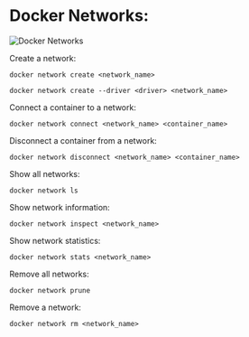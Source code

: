 # Docker Networks:

![Docker Networks](https://github.com/ismail-h-rana/essential_docs/blob/main/docker/network/docker-network.png?raw=true)


Create a network:
```
docker network create <network_name>
```
```
docker network create --driver <driver> <network_name>
```
Connect a container to a network:
```
docker network connect <network_name> <container_name>
```
Disconnect a container from a network:
```
docker network disconnect <network_name> <container_name>
```

Show all networks:
```
docker network ls
```
Show network information:
```
docker network inspect <network_name>
```
Show network statistics:
```
docker network stats <network_name>
```
Remove all networks:
```
docker network prune
```
Remove a network:
```
docker network rm <network_name>
```



